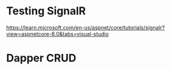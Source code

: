 # Testing SignalR
https://learn.microsoft.com/en-us/aspnet/core/tutorials/signalr?view=aspnetcore-8.0&tabs=visual-studio

# Dapper CRUD




